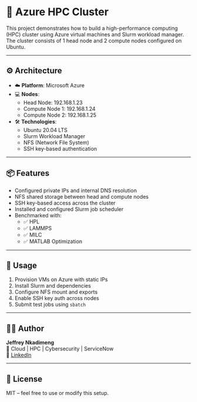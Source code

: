 # 🔷 Azure HPC Cluster

This project demonstrates how to build a high-performance computing (HPC) cluster using Azure virtual machines and Slurm workload manager. The cluster consists of 1 head node and 2 compute nodes configured on Ubuntu.

---

## ⚙️ Architecture

- ☁️ **Platform**: Microsoft Azure
- 💻 **Nodes**:
  - Head Node: 192.168.1.23
  - Compute Node 1: 192.168.1.24
  - Compute Node 2: 192.168.1.25
- 🛠️ **Technologies**:
  - Ubuntu 20.04 LTS
  - Slurm Workload Manager
  - NFS (Network File System)
  - SSH key-based authentication

---

## 📦 Features

- Configured private IPs and internal DNS resolution
- NFS shared storage between head and compute nodes
- SSH key-based access across the cluster
- Installed and configured Slurm job scheduler
- Benchmarked with:
  - ✅ HPL
  - ✅ LAMMPS
  - ✅ MILC
  - ✅ MATLAB Optimization

---

## 🧪 Usage

1. Provision VMs on Azure with static IPs
2. Install Slurm and dependencies
3. Configure NFS mount and exports
4. Enable SSH key auth across nodes
5. Submit test jobs using `sbatch`

---

## 👨‍💻 Author

**Jeffrey Nkadimeng**  
💼 Cloud | HPC | Cybersecurity | ServiceNow  
🔗 [LinkedIn](https://www.linkedin.com/in/jeffrey-nkadimeng-b58987319)

---

## 📄 License

MIT – feel free to use or modify this setup.
